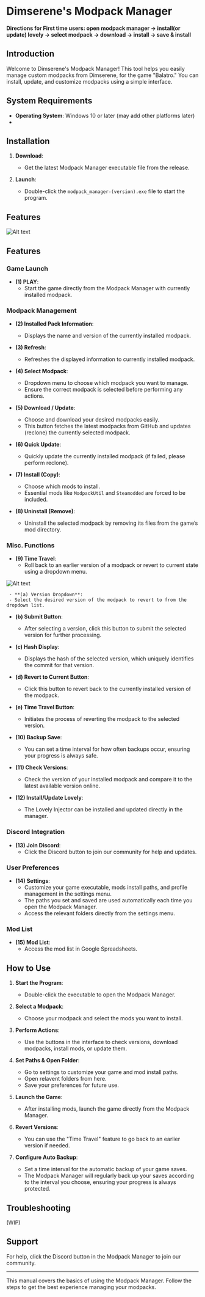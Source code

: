 # Dimserene's Modpack Manager

**Directions for First time users: open modpack manager -> install(or update) lovely -> select modpack -> download -> install -> save & install**

## Introduction

Welcome to Dimserene's Modpack Manager! This tool helps you easily manage custom modpacks from Dimserene, for the game "Balatro." You can install, update, and customize modpacks using a simple interface.

## System Requirements

- **Operating System**: Windows 10 or later (may add other platforms later)
- 

## Installation

1. **Download**:
   - Get the latest Modpack Manager executable file from the release.

2. **Launch**:
   - Double-click the `modpack_manager-(version).exe` file to start the program.

## Features

![Alt text](https://github.com/Dimserene/ModpackManager/blob/main/images/image1.png)

## Features

### Game Launch

- **(1) PLAY**:
  - Start the game directly from the Modpack Manager with currently installed modpack.

### Modpack Management

- **(2) Installed Pack Information**:
  - Displays the name and version of the currently installed modpack.

- **(3) Refresh**:
  - Refreshes the displayed information to currently installed modpack.

- **(4) Select Modpack**:
  - Dropdown menu to choose which modpack you want to manage.
  - Ensure the correct modpack is selected before performing any actions.

- **(5) Download / Update**:
  - Choose and download your desired modpacks easily.
  - This button fetches the latest modpacks from GitHub and updates (reclone) the currently selected modpack.

- **(6) Quick Update**:
  - Quickly update the currently installed modpack (if failed, please perform reclone).

- **(7) Install (Copy)**:
  - Choose which mods to install.
  - Essential mods like `ModpackUtil` and `Steamodded` are forced to be included.

- **(8) Uninstall (Remove)**:
  - Uninstall the selected modpack by removing its files from the game’s mod directory.

### Misc. Functions

- **(9) Time Travel**:
  - Roll back to an earlier version of a modpack or revert to current state using a dropdown menu.

![Alt text](https://github.com/Dimserene/ModpackManager/blob/main/images/image2.png)

     - **(a) Version Dropdown**:
     - Select the desired version of the modpack to revert to from the dropdown list.

   - **(b) Submit Button**:
     - After selecting a version, click this button to submit the selected version for further processing.

   - **(c) Hash Display**:
     - Displays the hash of the selected version, which uniquely identifies the commit for that version.

   - **(d) Revert to Current Button**:
     - Click this button to revert back to the currently installed version of the modpack.

   - **(e) Time Travel Button**:
     - Initiates the process of reverting the modpack to the selected version.

- **(10) Backup Save**:
  - You can set a time interval for how often backups occur, ensuring your progress is always safe.

- **(11) Check Versions**:
  - Check the version of your installed modpack and compare it to the latest available version online.

- **(12) Install/Update Lovely**:
  - The Lovely Injector can be installed and updated directly in the manager.

### Discord Integration

- **(13) Join Discord**:
  - Click the Discord button to join our community for help and updates.

### User Preferences

- **(14) Settings**:
  - Customize your game executable, mods install paths, and profile management in the settings menu.
  - The paths you set and saved are used automatically each time you open the Modpack Manager.
  - Access the relevant folders directly from the settings menu.

### Mod List

- **(15) Mod List**:
  - Access the mod list in Google Spreadsheets.

## How to Use

1. **Start the Program**:
   - Double-click the executable to open the Modpack Manager.

2. **Select a Modpack**:
   - Choose your modpack and select the mods you want to install.

3. **Perform Actions**:
   - Use the buttons in the interface to check versions, download modpacks, install mods, or update them.

4. **Set Paths & Open Folder**:
   - Go to settings to customize your game and mod install paths.
   - Open relavent folders from here.
   - Save your preferences for future use.

5. **Launch the Game**:
   - After installing mods, launch the game directly from the Modpack Manager.

6. **Revert Versions**:
   - You can use the "Time Travel" feature to go back to an earlier version if needed.

7. **Configure Auto Backup**:
   - Set a time interval for the automatic backup of your game saves.
   - The Modpack Manager will regularly back up your saves according to the interval you choose, ensuring your progress is always protected.


## Troubleshooting

(WIP)

## Support

For help, click the Discord button in the Modpack Manager to join our community.

---

This manual covers the basics of using the Modpack Manager. Follow the steps to get the best experience managing your modpacks.
